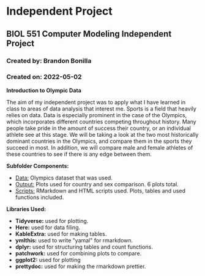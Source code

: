 # Independent Project

## BIOL 551 Computer Modeling Independent Project

### Created by: Brandon Bonilla

### Created on: 2022-05-02

**Introduction to Olympic Data**

The aim of my independent project was to apply what I have learned in class to areas of data analysis that interest me. Sports is a field that heavily relies on data. Data is especially prominent in the case of the Olympics, which incorporates different countries competing throughout history. Many people take pride in the amount of success their country, or an individual athlete see at this stage. We will be taking a look at the two most historically dominant countries in the Olympics, and compare them in the sports they succeed in most. In addition, we will compare male and female athletes of these countries to see if there is any edge between them. 

**Subfolder Components:**

-   [Data:](https://github.com/Biol551-CSUN/Independent_Project_Bonilla/blob/main/Independent_Folder/Data/olympics.csv) Olympics dataset that was used.
-   [Output:](https://github.com/Biol551-CSUN/Independent_Project_Bonilla/tree/main/Independent_Folder/Output) Plots used for country and sex comparison. 6 plots total.  
-   [Scripts:](https://github.com/Biol551-CSUN/Independent_Project_Bonilla/tree/main/Independent_Folder/Scripts) RMarkdown and HTML scripts used. Plots, tables and used functions included. 

**Libraries Used:**

- **Tidyverse:** used for plotting. 
- **Here:** used for data filing. 
- **KableExtra:** used for making tables. 
- **ymlthis:** used to write "yamal" for rmarkdown. 
- **dplyr:** used for structuring tables and count functions. 
- **patchwork:** used for combining plots to compare. 
- **ggplot2:** used for plotting
- **prettydoc:** used for making the rmarkdown prettier. 
